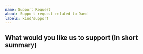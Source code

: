 ```yaml
---
name: Support Request
about: Support request related to Daed
labels: kind/support
---
```


<!--
STOP -- PLEASE READ!

GitHub issue is not the right place for support requests.

If you're looking for help, check the Discussions (https://github.com/daeuniverse/daed/discussions).

You can also post your question on the Discussions or the Dae Telegram channel (https://t.me/daeuniverse).
-->

## What would you like us to support (In short summary)
